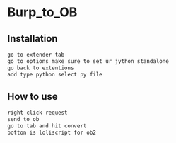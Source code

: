 # Burp_to_OB

## Installation
```sh
go to extender tab
go to options make sure to set ur jython standalone
go back to extentions
add type python select py file
```
## How to use
```sh
right click request
send to ob
go to tab and hit convert
botton is loliscript for ob2
```
